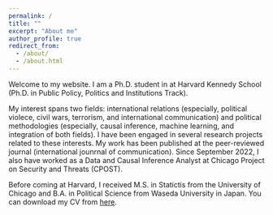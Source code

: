 ```yaml
---
permalink: /
title: ""
excerpt: "About me"
author_profile: true
redirect_from: 
  - /about/
  - /about.html
---
```


Welcome to my website. I am a Ph.D. student in at Harvard Kennedy School (Ph.D. in Public Policy, Politics and Institutions Track). 

My interest spans two fields: international relations (especially, political violece, civil wars, terrorism, and international communication) and political methodologies (especially, causal inference, machine learning, and integration of both fields). I have been engaged in several research projects related to these interests. My work has been published at the peer-reviewed journal (international jounrnal of communication). Since September 2022, I also have worked as a Data and Causal Inference Analyst at Chicago Project on Security and Threats (CPOST).

Before coming at Harvard, I received M.S. in Statictis from the University of Chicago and B.A. in Political Science from Waseda University in Japan. You can download my CV from [here](https://k-nakam.github.io/files/CV.pdf). 

